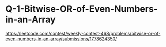 # Q-1-Bitwise-OR-of-Even-Numbers-in-an-Array
https://leetcode.com/contest/weekly-contest-468/problems/bitwise-or-of-even-numbers-in-an-array/submissions/1778624350/
